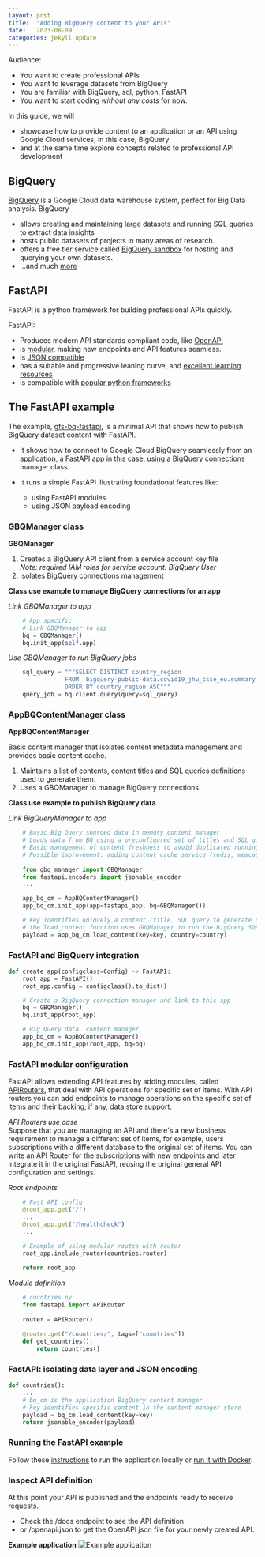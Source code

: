 ```yaml
---
layout: post
title:  "Adding BigQuery content to your APIs"
date:   2023-08-09
categories: jekyll update
---
```

Audience:
* You want to create professional APIs
* You want to leverage datasets from BigQuery
* You are familiar with BigQuery, sql, python, FastAPI
* You want to start coding *without any costs* for now.

In this guide, we will 
* showcase how to provide content to an application or an API using  Google Cloud services, in this case, BigQuery
* and at the same time explore concepts related to professional API development


## BigQuery
[BigQuery](https://cloud.google.com/bigquery) is a Google Cloud data warehouse system, perfect for Big Data analysis. BigQuery  
* allows creating and maintaining large datasets and running SQL queries to extract data insights
* hosts public datasets of projects in many areas of research. 
* offers a free tier service called [BigQuery sandbox](https://cloud.google.com/bigquery/docs/sandbox) for hosting
and querying your own datasets.
* ...and much [more](https://cloud.google.com/bigquery/docs/introduction) 


## FastAPI
FastAPI is a python framework for building professional APIs quickly.

FastAPI:
* Produces modern API standards compliant code, like [OpenAPI](https://github.com/OAI/OpenAPI-Specification)
* is [modular](https://fastapi.tiangolo.com/tutorial/bigger-applications/), making new endpoints and API features seamless.
* is [JSON compatible](https://fastapi.tiangolo.com/tutorial/encoder/)
* has a suitable and progressive leaning curve, and [excellent learning resources](https://fastapi.tiangolo.com/tutorial/)
* is compatible with [popular python frameworks](https://fastapi.tiangolo.com/advanced/wsgi/)


## The FastAPI example
The example, [gfs-bq-fastapi](https://github.com/amesones-dev/gfs-bq-fastapi.git),  is a minimal API that shows how to 
publish BigQuery dataset content with FastAPI.  

* It shows how to connect to Google Cloud BigQuery seamlessly from an application, a FastAPI app in this case, 
using a BigQuery connections manager class.
 
* It runs a simple FastAPI illustrating foundational features like:
  * using FastAPI modules
  * using JSON payload encoding

### GBQManager class

**GBQManager**
1. Creates a  BigQuery API client from a service account key file  
  *Note: required IAM roles for service account: BigQuery User*
2. Isolates BigQuery connections management

**Class use example to manage BigQuery connections for an app**  

*Link GBQManager to app*
```python
    # App specific
    # Link GBQManager to app
    bq = GBQManager()
    bq.init_app(self.app)
```

*Use GBQManager to run BigQuery jobs*    
```python    
    sql_query = """SELECT DISTINCT country_region  
                FROM `bigquery-public-data.covid19_jhu_csse_eu.summary`  
                ORDER BY country_region ASC""" 
    query_job = bq.client.query(query=sql_query)
```

### AppBQContentManager class
**AppBQContentManager**  

Basic content manager that isolates content metadata management and provides basic content cache.
1. Maintains a list of contents, content titles and SQL queries definitions used to generate them.
2. Uses a GBQManager to manage BigQuery connections.
 
**Class use example to publish BigQuery data**  

*Link BigQueryManager to app*
```python
    # Basic Big Query sourced data in memory content manager
    # Loads data from BQ using a preconfigured set of titles and SQL queries
    # Basic management of content freshness to avoid duplicated running BigQuery sql queries
    # Possible improvement: adding content cache service (redis, memcache)
    
    from gbq_manager import GBQManager
    from fastapi.encoders import jsonable_encoder
    ...

    app_bq_cm = AppBQContentManager()
    app_bq_cm.init_app(app=fastapi_app, bq=GBQManager())

    # key identifies uniquely a content (title, SQL query to generate content data)
    # the load_content function uses GBQManager to run the BigQuery SQL queries
    payload = app_bq_cm.load_content(key=key, country=country)

```
### FastAPI and BigQuery integration
```python
def create_app(configclass=Config) -> FastAPI:
    root_app = FastAPI()
    root_app.config = configclass().to_dict()

    # Create a BigQuery connection manager and link to this app
    bq = GBQManager()
    bq.init_app(root_app)

    # Big Query data  content manager
    app_bq_cm = AppBQContentManager()
    app_bq_cm.init_app(root_app, bq=bq)

```

### FastAPI modular configuration
FastAPI allows extending API features by adding modules, called 
[APIRouters](https://fastapi.tiangolo.com/tutorial/bigger-applications/#apirouter), that deal with API operations for 
specific set of items. With API routers you can add endpoints to manage operations on the specific set of items and their
backing, if any, data store support.

*API Routers use case*  
Suppose that you are managing an API and there's a new business requirement to manage a different set of items, 
for example, users subscriptions with a different database to the original set of items. 
You can write an API Router for the subscriptions with new endpoints and later integrate it in the original FastAPI,
reusing the original general API configuration and settings. 

*Root endpoints*
```python
    # Fast API config
    @root_app.get("/")
    ...
    @root_app.get("/healthcheck")
    ...
    
    # Example of using modular routes with router
    root_app.include_router(countries.router)

    return root_app
```
*Module definition*
```python
    # countries.py
    from fastapi import APIRouter
    ...
    router = APIRouter()
    
    @router.get("/countries/", tags=["countries"])
    def get_countries():
        return countries()
```

### FastAPI: isolating data layer and JSON encoding

```python
def countries():
    ...
    # bq_cm is the application BigQuery content manager
    # key identifies specific content in the content manager store
    payload = bq_cm.load_content(key=key)
    return jsonable_encoder(payload)
```


### Running the FastAPI example  
Follow these  [instructions](https://github.com/amesones-dev/gfs-bq-fastapi#readme) to run the application locally or 
[run it with Docker](https://github.com/amesones-dev/gfs-bq-fastapi/blob/main/run/README_DOCKER_RUN.md#instructions).


### Inspect API definition
At this point your API is published and the endpoints ready to receive requests.  
* Check the /docs endpoint to see the API definition 
* or /openapi.json to get the OpenAPI json file for your newly created API.

**Example application**
![Example application](/blog/res/img/gfsBQfastAPIdemo.png)
